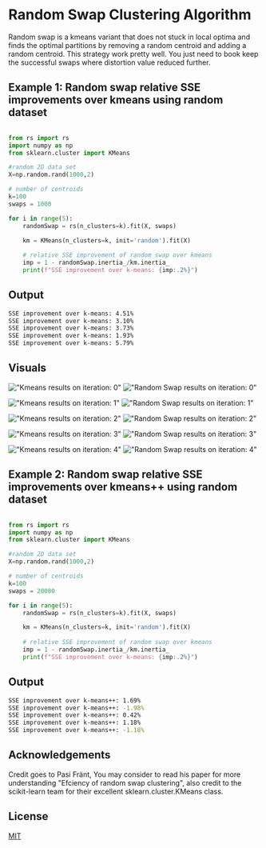 # Random Swap Clustering Algorithm
Random swap is a kmeans variant that does not stuck in local optima and finds the optimal partitions by removing a random centroid and adding a random centroid. This strategy work pretty well. You just need to book keep the successful swaps where distortion value reduced further. 

## Example 1: Random swap relative SSE improvements over kmeans using random dataset 

```python

from rs import rs
import numpy as np
from sklearn.cluster import KMeans

#random 2D data set
X=np.random.rand(1000,2)

# number of centroids
k=100
swaps = 1000

for i in range(5):
    randomSwap = rs(n_clusters=k).fit(X, swaps)

    km = KMeans(n_clusters=k, init='random').fit(X)
    
    # relative SSE improvement of random swap over kmeans
    imp = 1 - randomSwap.inertia_/km.inertia_
    print(f"SSE improvement over k-means: {imp:.2%}")
```
## Output
```bash
SSE improvement over k-means: 4.51%
SSE improvement over k-means: 3.10%
SSE improvement over k-means: 3.73%
SSE improvement over k-means: 1.93%
SSE improvement over k-means: 5.79%
```
## Visuals
!["Kmeans results on iteration: 0"](https://github.com/gulraizchoudhary/Random-Swap-Clustering-Algorithm/blob/main/img/km_0.png)
!["Random Swap results on iteration: 0"](https://github.com/gulraizchoudhary/Random-Swap-Clustering-Algorithm/blob/main/img/rs_0.png)

!["Kmeans results on iteration: 1"](https://github.com/gulraizchoudhary/Random-Swap-Clustering-Algorithm/blob/main/img/km_1.png)
!["Random Swap results on iteration: 1"](https://github.com/gulraizchoudhary/Random-Swap-Clustering-Algorithm/blob/main/img/rs_1.png)

!["Kmeans results on iteration: 2"](https://github.com/gulraizchoudhary/Random-Swap-Clustering-Algorithm/blob/main/img/km_2.png)
!["Random Swap results on iteration: 2"](https://github.com/gulraizchoudhary/Random-Swap-Clustering-Algorithm/blob/main/img/rs_2.png)

!["Kmeans results on iteration: 3"](https://github.com/gulraizchoudhary/Random-Swap-Clustering-Algorithm/blob/main/img/km_3.png)
!["Random Swap results on iteration: 3"](https://github.com/gulraizchoudhary/Random-Swap-Clustering-Algorithm/blob/main/img/rs_3.png)

!["Kmeans results on iteration: 4"](https://github.com/gulraizchoudhary/Random-Swap-Clustering-Algorithm/blob/main/img/km_4.png)
!["Random Swap results on iteration: 4"](https://github.com/gulraizchoudhary/Random-Swap-Clustering-Algorithm/blob/main/img/rs_4.png)
## Example 2: Random swap relative SSE improvements over kmeans++ using random dataset
```python

from rs import rs
import numpy as np
from sklearn.cluster import KMeans

#random 2D data set
X=np.random.rand(1000,2)

# number of centroids
k=100
swaps = 20000

for i in range(5):
    randomSwap = rs(n_clusters=k).fit(X, swaps)

    km = KMeans(n_clusters=k, init='random').fit(X)
    
    # relative SSE improvement of random swap over kmeans
    imp = 1 - randomSwap.inertia_/km.inertia_
    print(f"SSE improvement over k-means: {imp:.2%}")
```
## Output
```bash
SSE improvement over k-means++: 1.69%
SSE improvement over k-means++: -1.98%
SSE improvement over k-means++: 0.42%
SSE improvement over k-means++: 1.18%
SSE improvement over k-means++: -1.18%
```


## Acknowledgements
Credit goes to Pasi Fränt, You may consider to read his paper for more understanding "Efciency of random swap clustering", also credit to the scikit-learn team for their excellent sklearn.cluster.KMeans class.

## License
[MIT](https://choosealicense.com/licenses/mit/)
